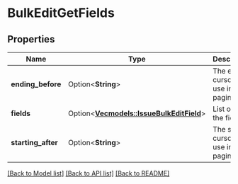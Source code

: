 # BulkEditGetFields

## Properties

Name | Type | Description | Notes
------------ | ------------- | ------------- | -------------
**ending_before** | Option<**String**> | The end cursor for use in pagination. | [optional][readonly]
**fields** | Option<[**Vec<models::IssueBulkEditField>**](IssueBulkEditField.md)> | List of all the fields | [optional][readonly]
**starting_after** | Option<**String**> | The start cursor for use in pagination. | [optional][readonly]

[[Back to Model list]](../README.md#documentation-for-models) [[Back to API list]](../README.md#documentation-for-api-endpoints) [[Back to README]](../README.md)


